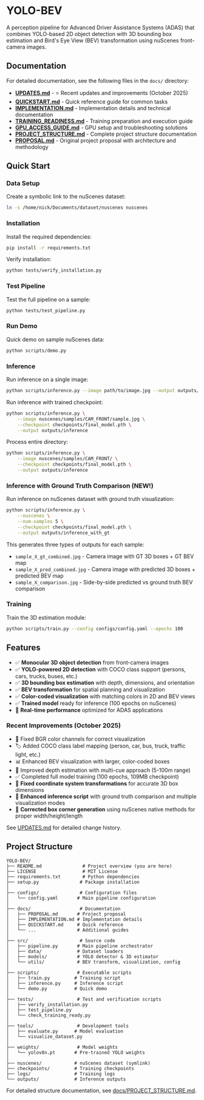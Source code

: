 # YOLO-BEV

A perception pipeline for Advanced Driver Assistance Systems (ADAS) that combines YOLO-based 2D object detection with 3D bounding box estimation and Bird's Eye View (BEV) transformation using nuScenes front-camera images.

## Documentation

For detailed documentation, see the following files in the `docs/` directory:

- **[UPDATES.md](docs/UPDATES.md)** - ⭐ Recent updates and improvements (October 2025)
- **[QUICKSTART.md](docs/QUICKSTART.md)** - Quick reference guide for common tasks
- **[IMPLEMENTATION.md](docs/IMPLEMENTATION.md)** - Implementation details and technical documentation
- **[TRAINING_READINESS.md](docs/TRAINING_READINESS.md)** - Training preparation and execution guide
- **[GPU_ACCESS_GUIDE.md](docs/GPU_ACCESS_GUIDE.md)** - GPU setup and troubleshooting solutions
- **[PROJECT_STRUCTURE.md](docs/PROJECT_STRUCTURE.md)** - Complete project structure documentation
- **[PROPOSAL.md](docs/PROPOSAL.md)** - Original project proposal with architecture and methodology

## Quick Start

### Data Setup
Create a symbolic link to the nuScenes dataset:
```bash
ln -s /home/nick/Documents/dataset/nuscenes nuscenes
```

### Installation
Install the required dependencies:
```bash
pip install -r requirements.txt
```

Verify installation:
```bash
python tests/verify_installation.py
```

### Test Pipeline
Test the full pipeline on a sample:
```bash
python tests/test_pipeline.py
```

### Run Demo
Quick demo on sample nuScenes data:
```bash
python scripts/demo.py
```

### Inference
Run inference on a single image:
```bash
python scripts/inference.py --image path/to/image.jpg --output outputs/inference
```

Run inference with trained checkpoint:
```bash
python scripts/inference.py \
    --image nuscenes/samples/CAM_FRONT/sample.jpg \
    --checkpoint checkpoints/final_model.pth \
    --output outputs/inference
```

Process entire directory:
```bash
python scripts/inference.py \
    --image nuscenes/samples/CAM_FRONT/ \
    --checkpoint checkpoints/final_model.pth \
    --output outputs/inference
```

### Inference with Ground Truth Comparison (NEW!)
Run inference on nuScenes dataset with ground truth visualization:
```bash
python scripts/inference.py \
    --nuscenes \
    --num-samples 5 \
    --checkpoint checkpoints/final_model.pth \
    --output outputs/inference_with_gt
```

This generates three types of outputs for each sample:
- `sample_X_gt_combined.jpg` - Camera image with GT 3D boxes + GT BEV map
- `sample_X_pred_combined.jpg` - Camera image with predicted 3D boxes + predicted BEV map
- `sample_X_comparison.jpg` - Side-by-side predicted vs ground truth BEV comparison

### Training
Train the 3D estimation module:
```bash
python scripts/train.py --config configs/config.yaml --epochs 100
```

## Features

- ✅ **Monocular 3D object detection** from front-camera images
- ✅ **YOLO-powered 2D detection** with COCO class support (persons, cars, trucks, buses, etc.)
- ✅ **3D bounding box estimation** with depth, dimensions, and orientation
- ✅ **BEV transformation** for spatial planning and visualization
- ✅ **Color-coded visualization** with matching colors in 2D and BEV views
- ✅ **Trained model** ready for inference (100 epochs on nuScenes)
- 🚀 **Real-time performance** optimized for ADAS applications

### Recent Improvements (October 2025)
- 🎨 Fixed BGR color channels for correct visualization
- 🏷️ Added COCO class label mapping (person, car, bus, truck, traffic light, etc.)
- 📊 Enhanced BEV visualization with larger, color-coded boxes
- 🎯 Improved depth estimation with multi-cue approach (5-100m range)
- ✅ Completed full model training (100 epochs, 109MB checkpoint)
- 🔧 **Fixed coordinate system transformations** for accurate 3D box dimensions
- 📸 **Enhanced inference script** with ground truth comparison and multiple visualization modes
- 🎯 **Corrected box corner generation** using nuScenes native methods for proper width/height/length

See [UPDATES.md](docs/UPDATES.md) for detailed change history.

## Project Structure

```
YOLO-BEV/
├── README.md               # Project overview (you are here)
├── LICENSE                 # MIT License
├── requirements.txt        # Python dependencies
├── setup.py               # Package installation
│
├── configs/               # Configuration files
│   └── config.yaml       # Main pipeline configuration
│
├── docs/                  # Documentation
│   ├── PROPOSAL.md       # Project proposal
│   ├── IMPLEMENTATION.md # Implementation details
│   ├── QUICKSTART.md     # Quick reference
│   └── ...               # Additional guides
│
├── src/                   # Source code
│   ├── pipeline.py       # Main pipeline orchestrator
│   ├── data/             # Dataset loaders
│   ├── models/           # YOLO detector & 3D estimator
│   └── utils/            # BEV transform, visualization, config
│
├── scripts/              # Executable scripts
│   ├── train.py         # Training script
│   ├── inference.py     # Inference script
│   └── demo.py          # Quick demo
│
├── tests/                # Test and verification scripts
│   ├── verify_installation.py
│   ├── test_pipeline.py
│   └── check_training_ready.py
│
├── tools/                # Development tools
│   ├── evaluate.py      # Model evaluation
│   └── visualize_dataset.py
│
├── weights/              # Model weights
│   └── yolov8n.pt       # Pre-trained YOLO weights
│
├── nuscenes/            # nuScenes dataset (symlink)
├── checkpoints/         # Training checkpoints
├── logs/                # Training logs
└── outputs/             # Inference outputs
```

For detailed structure documentation, see [docs/PROJECT_STRUCTURE.md](docs/PROJECT_STRUCTURE.md).